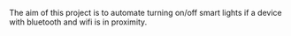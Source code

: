 The aim of this project is to automate turning on/off smart lights if a device with bluetooth and wifi is in proximity.
